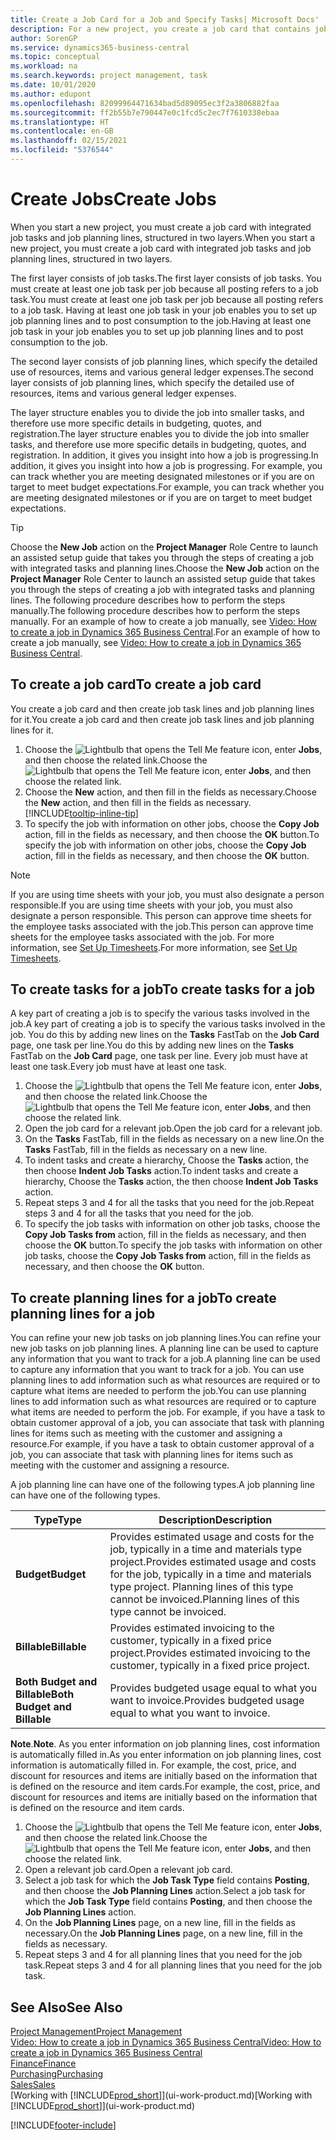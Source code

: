 ```yaml
---
title: Create a Job Card for a Job and Specify Tasks| Microsoft Docs'
description: For a new project, you create a job card that contains job tasks and planning lines, to help you manage progress and budgets.
author: SorenGP
ms.service: dynamics365-business-central
ms.topic: conceptual
ms.workload: na
ms.search.keywords: project management, task
ms.date: 10/01/2020
ms.author: edupont
ms.openlocfilehash: 82099964471634bad5d89095ec3f2a3806882faa
ms.sourcegitcommit: ff2b55b7e790447e0c1fcd5c2ec7f7610338ebaa
ms.translationtype: HT
ms.contentlocale: en-GB
ms.lasthandoff: 02/15/2021
ms.locfileid: "5376544"
---
```

# <a name="create-jobs"></a><span data-ttu-id="2e86a-103">Create Jobs</span><span class="sxs-lookup"><span data-stu-id="2e86a-103">Create Jobs</span></span>
<span data-ttu-id="2e86a-104">When you start a new project, you must create a job card with integrated job tasks and job planning lines, structured in two layers.</span><span class="sxs-lookup"><span data-stu-id="2e86a-104">When you start a new project, you must create a job card with integrated job tasks and job planning lines, structured in two layers.</span></span>  

<span data-ttu-id="2e86a-105">The first layer consists of job tasks.</span><span class="sxs-lookup"><span data-stu-id="2e86a-105">The first layer consists of job tasks.</span></span> <span data-ttu-id="2e86a-106">You must create at least one job task per job because all posting refers to a job task.</span><span class="sxs-lookup"><span data-stu-id="2e86a-106">You must create at least one job task per job because all posting refers to a job task.</span></span> <span data-ttu-id="2e86a-107">Having at least one job task in your job enables you to set up job planning lines and to post consumption to the job.</span><span class="sxs-lookup"><span data-stu-id="2e86a-107">Having at least one job task in your job enables you to set up job planning lines and to post consumption to the job.</span></span>

<span data-ttu-id="2e86a-108">The second layer consists of job planning lines, which specify the detailed use of resources, items and various general ledger expenses.</span><span class="sxs-lookup"><span data-stu-id="2e86a-108">The second layer consists of job planning lines, which specify the detailed use of resources, items and various general ledger expenses.</span></span>

<span data-ttu-id="2e86a-109">The layer structure enables you to divide the job into smaller tasks, and therefore use more specific details in budgeting, quotes, and registration.</span><span class="sxs-lookup"><span data-stu-id="2e86a-109">The layer structure enables you to divide the job into smaller tasks, and therefore use more specific details in budgeting, quotes, and registration.</span></span> <span data-ttu-id="2e86a-110">In addition, it gives you insight into how a job is progressing.</span><span class="sxs-lookup"><span data-stu-id="2e86a-110">In addition, it gives you insight into how a job is progressing.</span></span> <span data-ttu-id="2e86a-111">For example, you can track whether you are meeting designated milestones or if you are on target to meet budget expectations.</span><span class="sxs-lookup"><span data-stu-id="2e86a-111">For example, you can track whether you are meeting designated milestones or if you are on target to meet budget expectations.</span></span>

> [!TIP]
> <span data-ttu-id="2e86a-112">Choose the **New Job** action on the **Project Manager** Role Centre to launch an assisted setup guide that takes you through the steps of creating a job with integrated tasks and planning lines.</span><span class="sxs-lookup"><span data-stu-id="2e86a-112">Choose the **New Job** action on the **Project Manager** Role Center to launch an assisted setup guide that takes you through the steps of creating a job with integrated tasks and planning lines.</span></span> <span data-ttu-id="2e86a-113">The following procedure describes how to perform the steps manually.</span><span class="sxs-lookup"><span data-stu-id="2e86a-113">The following procedure describes how to perform the steps manually.</span></span> <span data-ttu-id="2e86a-114">For an example of how to create a job manually, see [Video: How to create a job in Dynamics 365 Business Central](https://www.youtube.com/watch?v=VqaPWr7BWmw).</span><span class="sxs-lookup"><span data-stu-id="2e86a-114">For an example of how to create a job manually, see [Video: How to create a job in Dynamics 365 Business Central](https://www.youtube.com/watch?v=VqaPWr7BWmw).</span></span>

## <a name="to-create-a-job-card"></a><span data-ttu-id="2e86a-115">To create a job card</span><span class="sxs-lookup"><span data-stu-id="2e86a-115">To create a job card</span></span>
<span data-ttu-id="2e86a-116">You create a job card and then create job task lines and job planning lines for it.</span><span class="sxs-lookup"><span data-stu-id="2e86a-116">You create a job card and then create job task lines and job planning lines for it.</span></span>

1. <span data-ttu-id="2e86a-117">Choose the ![Lightbulb that opens the Tell Me feature](media/ui-search/search_small.png "Tell me what you want to do") icon, enter **Jobs**, and then choose the related link.</span><span class="sxs-lookup"><span data-stu-id="2e86a-117">Choose the ![Lightbulb that opens the Tell Me feature](media/ui-search/search_small.png "Tell me what you want to do") icon, enter **Jobs**, and then choose the related link.</span></span>  
2. <span data-ttu-id="2e86a-118">Choose the **New** action, and then fill in the fields as necessary.</span><span class="sxs-lookup"><span data-stu-id="2e86a-118">Choose the **New** action, and then fill in the fields as necessary.</span></span> [!INCLUDE[tooltip-inline-tip](includes/tooltip-inline-tip_md.md)]
3. <span data-ttu-id="2e86a-119">To specify the job with information on other jobs, choose the **Copy Job** action, fill in the fields as necessary, and then choose the **OK** button.</span><span class="sxs-lookup"><span data-stu-id="2e86a-119">To specify the job with information on other jobs, choose the **Copy Job** action, fill in the fields as necessary, and then choose the **OK** button.</span></span>

> [!NOTE]  
>   <span data-ttu-id="2e86a-120">If you are using time sheets with your job, you must also designate a person responsible.</span><span class="sxs-lookup"><span data-stu-id="2e86a-120">If you are using time sheets with your job, you must also designate a person responsible.</span></span> <span data-ttu-id="2e86a-121">This person can approve time sheets for the employee tasks associated with the job.</span><span class="sxs-lookup"><span data-stu-id="2e86a-121">This person can approve time sheets for the employee tasks associated with the job.</span></span> <span data-ttu-id="2e86a-122">For more information, see [Set Up Timesheets](projects-how-setup-time-sheets.md).</span><span class="sxs-lookup"><span data-stu-id="2e86a-122">For more information, see [Set Up Timesheets](projects-how-setup-time-sheets.md).</span></span>

## <a name="to-create-tasks-for-a-job"></a><span data-ttu-id="2e86a-123">To create tasks for a job</span><span class="sxs-lookup"><span data-stu-id="2e86a-123">To create tasks for a job</span></span>
<span data-ttu-id="2e86a-124">A key part of creating a job is to specify the various tasks involved in the job.</span><span class="sxs-lookup"><span data-stu-id="2e86a-124">A key part of creating a job is to specify the various tasks involved in the job.</span></span> <span data-ttu-id="2e86a-125">You do this by adding new lines on the **Tasks** FastTab on the **Job Card** page, one task per line.</span><span class="sxs-lookup"><span data-stu-id="2e86a-125">You do this by adding new lines on the **Tasks** FastTab on the **Job Card** page, one task per line.</span></span> <span data-ttu-id="2e86a-126">Every job must have at least one task.</span><span class="sxs-lookup"><span data-stu-id="2e86a-126">Every job must have at least one task.</span></span>

1. <span data-ttu-id="2e86a-127">Choose the ![Lightbulb that opens the Tell Me feature](media/ui-search/search_small.png "Tell me what you want to do") icon, enter **Jobs**, and then choose the related link.</span><span class="sxs-lookup"><span data-stu-id="2e86a-127">Choose the ![Lightbulb that opens the Tell Me feature](media/ui-search/search_small.png "Tell me what you want to do") icon, enter **Jobs**, and then choose the related link.</span></span>
2. <span data-ttu-id="2e86a-128">Open the job card for a relevant job.</span><span class="sxs-lookup"><span data-stu-id="2e86a-128">Open the job card for a relevant job.</span></span>
3. <span data-ttu-id="2e86a-129">On the **Tasks** FastTab, fill in the fields as necessary on a new line.</span><span class="sxs-lookup"><span data-stu-id="2e86a-129">On the **Tasks** FastTab, fill in the fields as necessary on a new line.</span></span>
4. <span data-ttu-id="2e86a-130">To indent tasks and create a hierarchy, Choose the **Tasks** action, the then choose **Indent Job Tasks** action.</span><span class="sxs-lookup"><span data-stu-id="2e86a-130">To indent tasks and create a hierarchy, Choose the **Tasks** action, the then choose **Indent Job Tasks** action.</span></span>
5. <span data-ttu-id="2e86a-131">Repeat steps 3 and 4 for all the tasks that you need for the job.</span><span class="sxs-lookup"><span data-stu-id="2e86a-131">Repeat steps 3 and 4 for all the tasks that you need for the job.</span></span>
6. <span data-ttu-id="2e86a-132">To specify the job tasks with information on other job tasks, choose the **Copy Job Tasks from** action, fill in the fields as necessary, and then choose the **OK** button.</span><span class="sxs-lookup"><span data-stu-id="2e86a-132">To specify the job tasks with information on other job tasks, choose the **Copy Job Tasks from** action, fill in the fields as necessary, and then choose the **OK** button.</span></span>

## <a name="to-create-planning-lines-for-a-job"></a><span data-ttu-id="2e86a-133">To create planning lines for a job</span><span class="sxs-lookup"><span data-stu-id="2e86a-133">To create planning lines for a job</span></span>
<span data-ttu-id="2e86a-134">You can refine your new job tasks on job planning lines.</span><span class="sxs-lookup"><span data-stu-id="2e86a-134">You can refine your new job tasks on job planning lines.</span></span> <span data-ttu-id="2e86a-135">A planning line can be used to capture any information that you want to track for a job.</span><span class="sxs-lookup"><span data-stu-id="2e86a-135">A planning line can be used to capture any information that you want to track for a job.</span></span> <span data-ttu-id="2e86a-136">You can use planning lines to add information such as what resources are required or to capture what items are needed to perform the job.</span><span class="sxs-lookup"><span data-stu-id="2e86a-136">You can use planning lines to add information such as what resources are required or to capture what items are needed to perform the job.</span></span> <span data-ttu-id="2e86a-137">For example, if you have a task to obtain customer approval of a job, you can associate that task with planning lines for items such as meeting with the customer and assigning a resource.</span><span class="sxs-lookup"><span data-stu-id="2e86a-137">For example, if you have a task to obtain customer approval of a job, you can associate that task with planning lines for items such as meeting with the customer and assigning a resource.</span></span>  

<span data-ttu-id="2e86a-138">A job planning line can have one of the following types.</span><span class="sxs-lookup"><span data-stu-id="2e86a-138">A job planning line can have one of the following types.</span></span>  

| <span data-ttu-id="2e86a-139">Type</span><span class="sxs-lookup"><span data-stu-id="2e86a-139">Type</span></span> | <span data-ttu-id="2e86a-140">Description</span><span class="sxs-lookup"><span data-stu-id="2e86a-140">Description</span></span> |
| --- | --- |
| <span data-ttu-id="2e86a-141">**Budget**</span><span class="sxs-lookup"><span data-stu-id="2e86a-141">**Budget**</span></span> |<span data-ttu-id="2e86a-142">Provides estimated usage and costs for the job, typically in a time and materials type project.</span><span class="sxs-lookup"><span data-stu-id="2e86a-142">Provides estimated usage and costs for the job, typically in a time and materials type project.</span></span> <span data-ttu-id="2e86a-143">Planning lines of this type cannot be invoiced.</span><span class="sxs-lookup"><span data-stu-id="2e86a-143">Planning lines of this type cannot be invoiced.</span></span> |
| <span data-ttu-id="2e86a-144">**Billable**</span><span class="sxs-lookup"><span data-stu-id="2e86a-144">**Billable**</span></span> |<span data-ttu-id="2e86a-145">Provides estimated invoicing to the customer, typically in a fixed price project.</span><span class="sxs-lookup"><span data-stu-id="2e86a-145">Provides estimated invoicing to the customer, typically in a fixed price project.</span></span> |
| <span data-ttu-id="2e86a-146">**Both Budget and Billable**</span><span class="sxs-lookup"><span data-stu-id="2e86a-146">**Both Budget and Billable**</span></span> |<span data-ttu-id="2e86a-147">Provides budgeted usage equal to what you want to invoice.</span><span class="sxs-lookup"><span data-stu-id="2e86a-147">Provides budgeted usage equal to what you want to invoice.</span></span> |

<span data-ttu-id="2e86a-148">**Note**.</span><span class="sxs-lookup"><span data-stu-id="2e86a-148">**Note**.</span></span> <span data-ttu-id="2e86a-149">As you enter information on job planning lines, cost information is automatically filled in.</span><span class="sxs-lookup"><span data-stu-id="2e86a-149">As you enter information on job planning lines, cost information is automatically filled in.</span></span> <span data-ttu-id="2e86a-150">For example, the cost, price, and discount for resources and items are initially based on the information that is defined on the resource and item cards.</span><span class="sxs-lookup"><span data-stu-id="2e86a-150">For example, the cost, price, and discount for resources and items are initially based on the information that is defined on the resource and item cards.</span></span>

1. <span data-ttu-id="2e86a-151">Choose the ![Lightbulb that opens the Tell Me feature](media/ui-search/search_small.png "Tell me what you want to do") icon, enter **Jobs**, and then choose the related link.</span><span class="sxs-lookup"><span data-stu-id="2e86a-151">Choose the ![Lightbulb that opens the Tell Me feature](media/ui-search/search_small.png "Tell me what you want to do") icon, enter **Jobs**, and then choose the related link.</span></span>
2. <span data-ttu-id="2e86a-152">Open a relevant job card.</span><span class="sxs-lookup"><span data-stu-id="2e86a-152">Open a relevant job card.</span></span>
3. <span data-ttu-id="2e86a-153">Select a job task for which the **Job Task Type** field contains **Posting**, and then choose the **Job Planning Lines** action.</span><span class="sxs-lookup"><span data-stu-id="2e86a-153">Select a job task for which the **Job Task Type** field contains **Posting**, and then choose the **Job Planning Lines** action.</span></span>  
4. <span data-ttu-id="2e86a-154">On the **Job Planning Lines** page, on a new line, fill in the fields as necessary.</span><span class="sxs-lookup"><span data-stu-id="2e86a-154">On the **Job Planning Lines** page, on a new line, fill in the fields as necessary.</span></span>
5. <span data-ttu-id="2e86a-155">Repeat steps 3 and 4 for all planning lines that you need for the job task.</span><span class="sxs-lookup"><span data-stu-id="2e86a-155">Repeat steps 3 and 4 for all planning lines that you need for the job task.</span></span>

## <a name="see-also"></a><span data-ttu-id="2e86a-156">See Also</span><span class="sxs-lookup"><span data-stu-id="2e86a-156">See Also</span></span>

[<span data-ttu-id="2e86a-157">Project Management</span><span class="sxs-lookup"><span data-stu-id="2e86a-157">Project Management</span></span>](projects-manage-projects.md)  
[<span data-ttu-id="2e86a-158">Video: How to create a job in Dynamics 365 Business Central</span><span class="sxs-lookup"><span data-stu-id="2e86a-158">Video: How to create a job in Dynamics 365 Business Central</span></span>](https://www.youtube.com/watch?v=VqaPWr7BWmw)  
[<span data-ttu-id="2e86a-159">Finance</span><span class="sxs-lookup"><span data-stu-id="2e86a-159">Finance</span></span>](finance.md)  
[<span data-ttu-id="2e86a-160">Purchasing</span><span class="sxs-lookup"><span data-stu-id="2e86a-160">Purchasing</span></span>](purchasing-manage-purchasing.md)  
[<span data-ttu-id="2e86a-161">Sales</span><span class="sxs-lookup"><span data-stu-id="2e86a-161">Sales</span></span>](sales-manage-sales.md)  
<span data-ttu-id="2e86a-162">[Working with [!INCLUDE[prod_short](includes/prod_short.md)]](ui-work-product.md)</span><span class="sxs-lookup"><span data-stu-id="2e86a-162">[Working with [!INCLUDE[prod_short](includes/prod_short.md)]](ui-work-product.md)</span></span>  


[!INCLUDE[footer-include](includes/footer-banner.md)]